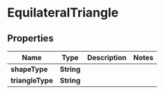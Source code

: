

# EquilateralTriangle


## Properties

Name | Type | Description | Notes
------------ | ------------- | ------------- | -------------
**shapeType** | **String** |  | 
**triangleType** | **String** |  | 



